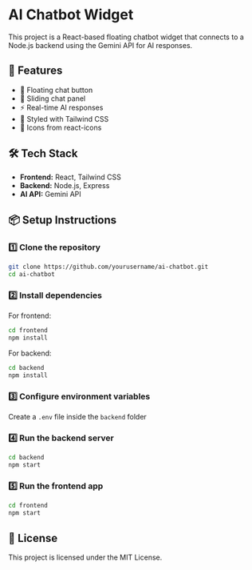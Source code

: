 # AI Chatbot Widget

This project is a React-based floating chatbot widget that connects to a Node.js backend using the Gemini API for AI responses.

## 🚀 Features
- 💬 Floating chat button
- 📂 Sliding chat panel
- ⚡ Real-time AI responses
- 🎨 Styled with Tailwind CSS
- 🔗 Icons from react-icons

## 🛠 Tech Stack
- **Frontend:** React, Tailwind CSS
- **Backend:** Node.js, Express
- **AI API:** Gemini API

## 📦 Setup Instructions

### 1️⃣ Clone the repository
```bash
git clone https://github.com/yourusername/ai-chatbot.git
cd ai-chatbot
```

### 2️⃣ Install dependencies
For frontend:
```bash
cd frontend
npm install
```
For backend:
```bash
cd backend
npm install
```

### 3️⃣ Configure environment variables
Create a `.env` file inside the `backend` folder 

### 4️⃣ Run the backend server
```bash
cd backend
npm start
```

### 5️⃣ Run the frontend app
```bash
cd frontend
npm start
```


## 📜 License
This project is licensed under the MIT License.
